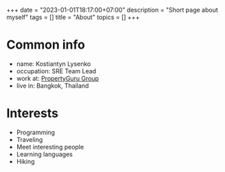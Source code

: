 +++
date = "2023-01-01T18:17:00+07:00"
description = "Short page about myself"
tags = []
title = "About"
topics = []
+++

# Common info

* name: Kostiantyn Lysenko
* occupation: SRE Team Lead
* work at: [PropertyGuru Group](https://www.propertygurugroup.com/)
* live in: Bangkok, Thailand

# Interests

* Programming
* Traveling
* Meet interesting people
* Learning languages
* Hiking
